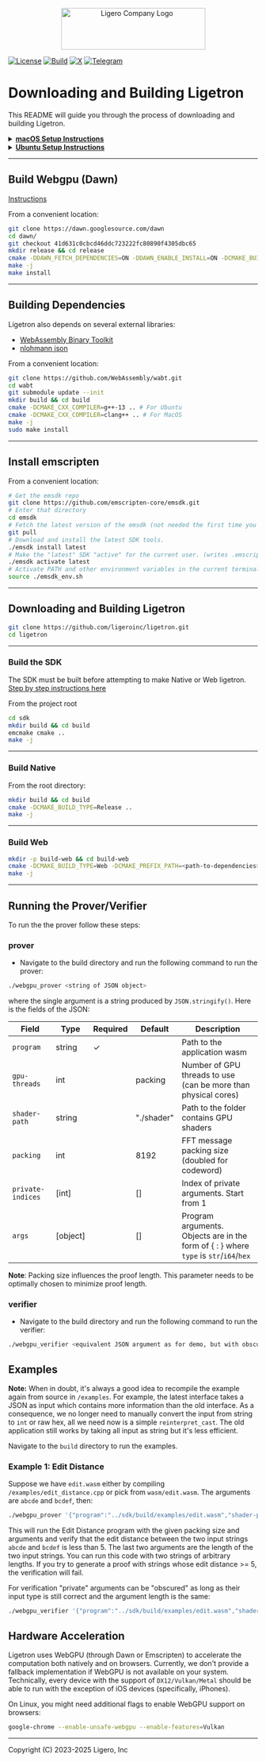 <p align="center">
  <a href="https://ligero-inc.com/" target="_blank">
    <picture>
      <source media="(prefers-color-scheme: dark)" srcset="https://framerusercontent.com/images/kw9EvSUc7tJM1JZrPk1bZHE2QOQ.png?scale-down-to=512">
      <img src="https://framerusercontent.com/images/kw9EvSUc7tJM1JZrPk1bZHE2QOQ.png?scale-down-to=512" alt="Ligero Company Logo" width="291" height="84">
    </picture>
  </a>
</p>

[![License](https://img.shields.io/badge/license-Apache_2.0-blue)](https://www.apache.org/licenses/LICENSE-2.0)
[![Build](https://img.shields.io/badge/build-success-green)](https://img.shields.io/badge/build-success-green)
[![X](https://img.shields.io/badge/@ligero__inc-000000?logo=x&logoColor=white)](https://x.com/ligero_inc)
[![Telegram](https://img.shields.io/badge/Join_Telegram-2CA5E0?logo=telegram&logoColor=white)](https://t.me/+4wP_vBTuoKwyYzgx)

# Downloading and Building Ligetron

This README will guide you through the process of downloading and building Ligetron.

<details>
<summary><b><u>macOS Setup Instructions</u></b></summary>

These are the steps to clone, build, and run the Ligetron SDK natively or for the web on macOS.

This guide assumes you have `git` installed on your system.

---

## 📦 Prerequisites

Install the [Homebrew](https://brew.sh/) package manager:

```bash
/bin/bash -c "$(curl -fsSL https://raw.githubusercontent.com/Homebrew/install/HEAD/install.sh)"
```

Install the following via Homebrew:

```bash
brew install cmake gmp mpfr libomp llvm boost
```
</details>

<details>
<summary><b><u>Ubuntu Setup Instructions</u></b></summary>

## Prerequisites
Before proceeding, make sure you have the following prerequisites:

* Ubuntu 22.04 or newer is installed on your system. (Ubuntu 24.04 preferred)
* Update your Ubuntu system by running the following command in your terminal:

``` bash
sudo apt-get update && sudo apt-get upgrade -y
```

* Install necessary dependencies by running the following command in your terminal:

```bash
sudo apt-get install g++ libgmp-dev libtbb-dev cmake libssl-dev libboost-all-dev -y
```

* `git` should be installed on your system. If it is not installed, you can download and install it by running the following command in your terminal:

``` bash
sudo apt-get install git -y
```
* X11 may need to be installed:

``` bash
sudo apt install libx11-dev libxrandr-dev libxinerama-dev libxcursor-dev libxi-dev
sudo apt install libx11-xcb-dev
```

* g++ 13 also may need installing:

``` bash
# Add the Ubuntu Toolchain PPA
sudo add-apt-repository ppa:ubuntu-toolchain-r/test

# Update package lists
sudo apt update

# Install GCC 13
sudo apt install g++-13

# Configure Alternatives
sudo update-alternatives --install /usr/bin/g++ g++ /usr/bin/g++-13 20
sudo update-alternatives --set g++ "/usr/bin/g++-13"
```

* Install Vulkan

``` bash
sudo apt install libvulkan1 vulkan-tools
```

* cmake may need to be upgraded:

``` bash
# Remove old CMake version if installed
sudo apt remove --purge cmake
sudo apt autoremove

# Install required packages
sudo apt install -y software-properties-common lsb-release wget gpg

# Add Kitware's repository and its signing key
wget -O - https://apt.kitware.com/keys/kitware-archive-latest.asc 2>/dev/null | gpg --dearmor - | sudo tee /usr/share/keyrings/kitware-archive-keyring.gpg >/dev/null

# Add the repository to sources list
echo "deb [signed-by=/usr/share/keyrings/kitware-archive-keyring.gpg] https://apt.kitware.com/ubuntu/ $(lsb_release -cs) main" | sudo tee /etc/apt/sources.list.d/kitware.list >/dev/null

# Update package lists
sudo apt update

# Install the latest CMake
sudo apt install cmake

# Verify the installation
cmake --version
```

* install NVIDIA drivers and suport:
``` bash
sudo apt purge nvidia*
sudo apt install nvidia-driver-535 nvidia-dkms-535 nvidia-utils-535
sudo reboot
```

* finally, openGL may need installing:

``` bash
sudo apt install mesa-common-dev libgl1-mesa-dev
```
</details>

---
## Build Webgpu (Dawn)

[Instructions](https://dawn.googlesource.com/dawn/+/refs/heads/main/docs/quickstart-cmake.md)

From a convenient location:
```bash
git clone https://dawn.googlesource.com/dawn
cd dawn/
git checkout 41d631c0cbcd46ddc723222fc80890f4305dbc65
mkdir release && cd release
cmake -DDAWN_FETCH_DEPENDENCIES=ON -DDAWN_ENABLE_INSTALL=ON -DCMAKE_BUILD_TYPE=Release ..
make -j
make install
```

---
## Building Dependencies

Ligetron also depends on several external libraries:

* [WebAssembly Binary Toolkit](https://github.com/WebAssembly/wabt.git)
* [nlohmann json](https://github.com/nlohmann/json.git)

From a convenient location:
``` bash
git clone https://github.com/WebAssembly/wabt.git
cd wabt
git submodule update --init
mkdir build && cd build
cmake -DCMAKE_CXX_COMPILER=g++-13 .. # For Ubuntu
cmake -DCMAKE_CXX_COMPILER=clang++ .. # For MacOS
make -j
sudo make install
```

---
## Install emscripten

From a convenient location:
```bash
# Get the emsdk repo
git clone https://github.com/emscripten-core/emsdk.git
# Enter that directory
cd emsdk
# Fetch the latest version of the emsdk (not needed the first time you clone)
git pull
# Download and install the latest SDK tools.
./emsdk install latest
# Make the "latest" SDK "active" for the current user. (writes .emscripten file)
./emsdk activate latest
# Activate PATH and other environment variables in the current terminal
source ./emsdk_env.sh
```

---
## Downloading and Building Ligetron

``` bash
git clone https://github.com/ligeroinc/ligetron.git
cd ligetron
```

---
### Build the SDK

The SDK must be built before attempting to make Native or Web ligetron. [Step by step instructions here](https://github.com/ligeroinc/ligetron/blob/main/sdk/README.md)

From the project root
```bash
cd sdk
mkdir build && cd build
emcmake cmake ..
make -j
```

---

### Build Native

From the root directory:
```bash
mkdir build && cd build
cmake -DCMAKE_BUILD_TYPE=Release ..
make -j
```

---
### Build Web

``` bash
mkdir -p build-web && cd build-web
cmake -DCMAKE_BUILD_TYPE=Web -DCMAKE_PREFIX_PATH=<path-to-dependencies> ..
make -j
```

---

## Running the Prover/Verifier

To run the the prover follow these steps:

### prover
* Navigate to the build directory and run the following command to run the prover:

``` bash
./webgpu_prover <string of JSON object>
```
where the single argument is a string produced by `JSON.stringify()`. Here is the fields of the JSON:

|       Field       | Type     | Required |   Default  |          Description         |
| ----------------- | -------- | -------- | ---------- | ---------------------------- |
| `program`         | string   | &check;  |            | Path to the application wasm |
| `gpu-threads`     | int      |          | packing    | Number of GPU threads to use (can be more than physical cores) |
| `shader-path`     | string   |          | "./shader" | Path to the folder contains GPU shaders |
| `packing`         | int      |          | 8192       | FFT message packing size (doubled for codeword) |
| `private-indices` | [int]    |          | []         | Index of private arguments. Start from 1 |
| `args`            | [object] |          | []         | Program arguments. Objects are in the form of { <type> : <val> } where `type` is `str`/`i64`/`hex` |

**Note**: Packing size influences the proof length. This parameter needs to be optimally chosen to minimize proof length.

### verifier
* Navigate to the build directory and run the following command to run the verifier:

``` bash
./webgpu_verifier <equivalent JSON argument as for demo, but with obscured private indices>
```
## Examples

**Note:** When in doubt, it's always a good idea to recompile the example again from source in `/examples`. For example, the latest interface takes a JSON as input which contains more information than the old interface. As a consequence, we no longer need to manually convert the input from string to `int` or raw hex, all we need now is a simple `reinterpret_cast`. The old application still works by taking all input as string but it's less efficient.

Navigate to the `build` directory to run the examples.

### Example 1: Edit Distance
Suppose we have `edit.wasm` either by compiling `/examples/edit_distance.cpp` or pick from `wasm/edit.wasm`. The arguments are `abcde` and `bcdef`, then:

```bash
./webgpu_prover '{"program":"../sdk/build/examples/edit.wasm","shader-path":"../shader","packing":8192,"private-indices":[1],"args":[{"str":"abcdeabcdeabcde"},{"str":"bcdefabcdeabcde"},{"i64":15},{"i64":15}]}'
```

This will run the Edit Distance program with the given packing size and arguments and verify that the edit distance between the two input strings `abcde` and `bcdef` is less than 5. The last two arguments are the length of the two input strings. You can run this code with two strings of arbitrary lengths. If you try to generate a proof with strings whose edit distance >= 5, the verification will fail.

For verification "private" arguments can be "obscured" as long as their input type is still correct and the argument length is the same:

```bash
./webgpu_verifier '{"program":"../sdk/build/examples/edit.wasm","shader-path":"../shader","packing":8192,"private-indices":[1],"args":[{"str":"xxxxxxxxxxxxxxx"},{"str":"bcdefabcdeabcde"},{"i64":15},{"i64":15}]}'
```

## Hardware Acceleration

Ligetron uses WebGPU (through Dawn or Emscripten) to accelerate the computation both natively and on browsers. Currently, we don't provide a fallback implementation if WebGPU is not available on your system. Technically, every device with the support of `DX12/Vulkan/Metal` should be able to run with the exception of iOS devices (specifically, iPhones).

On Linux, you might need additional flags to enable WebGPU support on browsers:

```bash
google-chrome --enable-unsafe-webgpu --enable-features=Vulkan
```

------

Copyright (C) 2023-2025 Ligero, Inc
